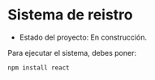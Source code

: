 <h1>Sistema de reistro</h1>

- Estado del proyecto: En construcción.

Para ejecutar el sistema, debes poner:

```npm install react```
